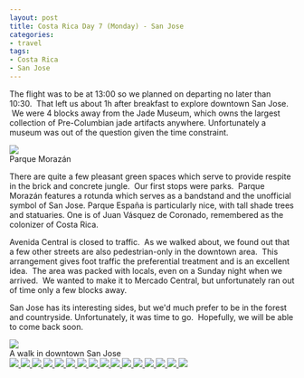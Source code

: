 ```yaml
---
layout: post
title: Costa Rica Day 7 (Monday) - San Jose
categories:
- travel
tags:
- Costa Rica
- San Jose
---
```

The flight was to be at 13:00 so we planned on departing no later than 10:30.  That left us about 1h after breakfast to explore downtown San Jose.  We were 4 blocks away from the Jade Museum, which owns the largest collection of Pre-Columbian jade artifacts anywhere. Unfortunately a museum was out of the question given the time constraint.

<img src="https://dl.dropboxusercontent.com/u/52804626/costa-rica-7/DSC_0935.jpg" />
<figcaption>Parque Morazán</figcaption>

There are quite a few pleasant green spaces which serve to provide respite in the brick and concrete jungle.  Our first stops were parks.  Parque Morazán features a rotunda which serves as a bandstand and the unofficial symbol of San Jose. Parque España is particularly nice, with tall shade trees and statuaries. One is of Juan Vásquez de Coronado, remembered as the colonizer of Costa Rica.

Avenida Central is closed to traffic.  As we walked about, we found out that a few other streets are also pedestrian-only in the downtown area.  This arrangement gives foot traffic the preferential treatment and is an excellent idea.  The area was packed with locals, even on a Sunday night when we arrived.  We wanted to make it to Mercado Central, but unfortunately ran out of time only a few blocks away.

San Jose has its interesting sides, but we'd much prefer to be in the forest and countryside. Unfortunately, it was time to go.  Hopefully, we will be able to come back soon.

<img src="https://dl.dropboxusercontent.com/u/52804626/costa-rica-7/costa-rica-7-map.jpg" />
<figcaption>A walk in downtown San Jose</figcaption>

<!-- Darkbox -->
<div class="darkbox">
<a href="https://dl.dropboxusercontent.com/u/52804626/costa-rica-7/dsc_0935.jpg" data-darkbox="costa-rica-7">
  <img src="https://dl.dropboxusercontent.com/u/52804626/costa-rica-7/thumbs/dsc_0935.jpg" />
</a>
<a href="https://dl.dropboxusercontent.com/u/52804626/costa-rica-7/dsc_0943.jpg" data-darkbox="costa-rica-7">
  <img src="https://dl.dropboxusercontent.com/u/52804626/costa-rica-7/thumbs/dsc_0943.jpg" />
</a>
<a href="https://dl.dropboxusercontent.com/u/52804626/costa-rica-7/dsc_0949.jpg" data-darkbox="costa-rica-7">
  <img src="https://dl.dropboxusercontent.com/u/52804626/costa-rica-7/thumbs/dsc_0949.jpg" />
</a>
<a href="https://dl.dropboxusercontent.com/u/52804626/costa-rica-7/dsc_0964(2).jpg" data-darkbox="costa-rica-7">
  <img src="https://dl.dropboxusercontent.com/u/52804626/costa-rica-7/thumbs/dsc_0964(2).jpg" />
</a>
<a href="https://dl.dropboxusercontent.com/u/52804626/costa-rica-7/dsc_0965(2).jpg" data-darkbox="costa-rica-7">
  <img src="https://dl.dropboxusercontent.com/u/52804626/costa-rica-7/thumbs/dsc_0965(2).jpg" />
</a>
<a href="https://dl.dropboxusercontent.com/u/52804626/costa-rica-7/dsc_0969(2).jpg" data-darkbox="costa-rica-7">
  <img src="https://dl.dropboxusercontent.com/u/52804626/costa-rica-7/thumbs/dsc_0969(2).jpg" />
</a>
<a href="https://dl.dropboxusercontent.com/u/52804626/costa-rica-7/dsc_0971(2).jpg" data-darkbox="costa-rica-7">
  <img src="https://dl.dropboxusercontent.com/u/52804626/costa-rica-7/thumbs/dsc_0971(2).jpg" />
</a>
<a href="https://dl.dropboxusercontent.com/u/52804626/costa-rica-7/dsc_0973(2).jpg" data-darkbox="costa-rica-7">
  <img src="https://dl.dropboxusercontent.com/u/52804626/costa-rica-7/thumbs/dsc_0973(2).jpg" />
</a>
<a href="https://dl.dropboxusercontent.com/u/52804626/costa-rica-7/dsc_0978(2).jpg" data-darkbox="costa-rica-7">
  <img src="https://dl.dropboxusercontent.com/u/52804626/costa-rica-7/thumbs/dsc_0978(2).jpg" />
</a>
<a href="https://dl.dropboxusercontent.com/u/52804626/costa-rica-7/dsc_0986(2).jpg" data-darkbox="costa-rica-7">
  <img src="https://dl.dropboxusercontent.com/u/52804626/costa-rica-7/thumbs/dsc_0986(2).jpg" />
</a>
<a href="https://dl.dropboxusercontent.com/u/52804626/costa-rica-7/dsc_0987(2).jpg" data-darkbox="costa-rica-7">
  <img src="https://dl.dropboxusercontent.com/u/52804626/costa-rica-7/thumbs/dsc_0987(2).jpg" />
</a>
<a href="https://dl.dropboxusercontent.com/u/52804626/costa-rica-7/dsc_0989(2).jpg" data-darkbox="costa-rica-7">
  <img src="https://dl.dropboxusercontent.com/u/52804626/costa-rica-7/thumbs/dsc_0989(2).jpg" />
</a>
<a href="https://dl.dropboxusercontent.com/u/52804626/costa-rica-7/dsc_0991(2).jpg" data-darkbox="costa-rica-7">
  <img src="https://dl.dropboxusercontent.com/u/52804626/costa-rica-7/thumbs/dsc_0991(2).jpg" />
</a>
<a href="https://dl.dropboxusercontent.com/u/52804626/costa-rica-7/dsc_0994(2).jpg" data-darkbox="costa-rica-7">
  <img src="https://dl.dropboxusercontent.com/u/52804626/costa-rica-7/thumbs/dsc_0994(2).jpg" />
</a>
<a href="https://dl.dropboxusercontent.com/u/52804626/costa-rica-7/dsc_0995(2).jpg" data-darkbox="costa-rica-7">
  <img src="https://dl.dropboxusercontent.com/u/52804626/costa-rica-7/thumbs/dsc_0995(2).jpg" />
</a>
<a href="https://dl.dropboxusercontent.com/u/52804626/costa-rica-7/dsc_0996(2).jpg" data-darkbox="costa-rica-7">
  <img src="https://dl.dropboxusercontent.com/u/52804626/costa-rica-7/thumbs/dsc_0996(2).jpg" />
</a>

</div>
<!-- End darkbox -->